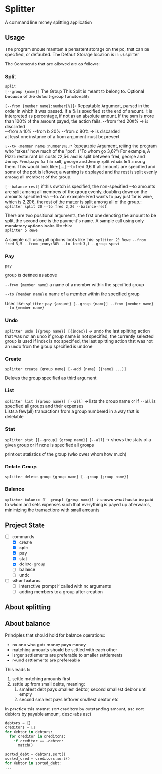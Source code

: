 # Splitter

A command line money splitting application

## Usage

The program should maintain a persistent storage on the pc, that can be specified, or defaulted.
The Default Storage location is in  ~/.splitter

The Commands that are allowed are as follows:

### Split

`split`  
`[--group {name}]` The Group This Split is meant to belong to. Optional because of the default-group funcitonality

`[--from {member name}:number[%]]+` Repeatable Argument, parsed in the order in which it was passed.
If a % is specified at the end of amount, it is interpreted as percentage, if not as an absolute amount.
If the sum is more than 100% of the amount payed, the action fails.
--from fred 200% -> is discarded  
--from a 10% --from b 20% --from c 80% -> is discarded  
at least one instance of a from argument must be present

`[--to {member name}:number[%]]*` Repeatable Argument, telling the program who "takes" how much of the "pot".
("To whom go 3,6?")
For example, A Pizza restaurant bill costs 22,5€ and is split between fred, george and Jenny.
Fred pays for himself, george and Jenny split whats left among them.
This would look like: [...] --to fred 3,6
If all amounts are specified and some of the pot is leftover, a warning is displayed and the rest is split evenly
among all members of the group.

`[--balance-rest]` if this switch is specified, the non-specified --to amounts are split among all members of the
group
evenly, doubling down on the amounts specified via --to.
An example: Fred wants to pay just for is wine, which is 2,20€, the rest of the matter is split among all of the
group.:  
`splitter split 20 --to fred 2,20 --balance-rest`

There are two positional arguments, the first one denoting the amount to be split, the second one is the payment's name.
A sample call using only mandatory options looks like this:  
`splitter 5 Rewe`

A sample call using all options looks like this:
`splitter 20 Rewe --from fred:3,5 --from jenny:30% --to fred:3,5 --group spezi`

### Pay

`pay`

group is defined as above

`--from {member name}` a name of a member within the specified group

`--to {member name}` a name of a member within the specified group

Used like:
`splitter pay {amount} [--group {name}] --from {member name} --to {member name}`

### Undo

`splitter undo [{group name}] [{index}]` -> undo the last splitting action that was not an undo
if group name is not specified, the currently selected group is used
if index is not specified, the last splitting action that was not an undo from the group specified is undone

### Create

`splitter create {group name} [--add {name} [{name} ...]]`

Deletes the group specified as third argument

### List

`splitter list [{group name}] [--all]` -> lists the group name or if `--all` is specified all groups and their
expenses  
Lists a few(all) transactions from a group numbered in a way that is deletable

### Stat

`splitter stat [[--group] {group name}] [--all]` -> shows the stats of a given group or if none is specified all groups

print out statistics of the group (who owes whom how much)

### Delete Group

`splitter delete-group {group name} [--group {group name}]`

### Balance

`splitter balance [[--group] {group name}]` ->
shows what has to be paid to whom and sets expenses such that everything
is payed up afterwards, minimizing the transactions with small amounts

## Project State

- [ ] commands
    - [x] create
    - [x] split
    - [x] pay
    - [x] stat
    - [x] delete-group
    - [ ] balance
    - [ ] undo
- [ ] other features
    - [ ] interactive prompt if called with no arguments
    - [ ] adding members to a group after creation

## About splitting


## About balance
Principles that should hold for balance operations:
- no one who gets money pays money
- matching amounts should be settled with each other
- larger settlements are preferable to smaller settlements
- round settlements are prefereable

This leads to
1. settle matching amounts first
2. settle up from small debts, meaning:
   1. smallest debt pays smallest debtor, second smallest debtor until empty
   2. second smallest pays leftover smallest debtor etc

In practice this means:
sort creditors by outstanding amount, asc
sort debtors by payable amount, desc (abs asc)

```python
debtors = []
creditors = []
for debtor in debtors:
  for creditor in creditors:
    if creditor == -debtor:
      match()

sorted_debt = debtors.sort()
sorted_cred = creditors.sort()
for debtor in sorted_debt:
...
```